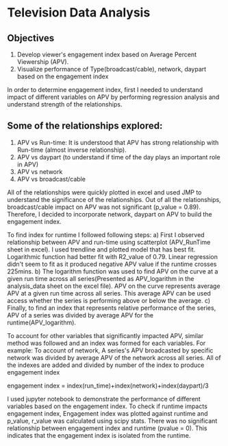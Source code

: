 # Television Data Analysis

## Objectives

1) Develop viewer's engagement index based on Average Percent Viewership (APV). 
2) Visualize performance of Type(broadcast/cable), network, daypart based on the engagement index

In order to determine engagement index, first I needed to understand impact of different variables on APV by performing regression analysis and understand strength of the relationships.

## Some of the relationships explored:

1) APV vs Run-time: It is understood that APV has strong relationship with Run-time (almost inverse relationship).  
2) APV vs daypart (to understand if time of the day plays an important role in APV) 
3) APV vs network
4) APV vs broadcast/cable

All of the relationships were quickly plotted in excel and used JMP to understand the significance of the relationships. Out of all the relationships, broadcast/cable 
impact on APV was not significant (p_value = 0.89). Therefore, I decided to incorporate network, daypart on APV to build the engagement index. 

To find index for runtime I followed following steps:
a) First I observed relationship between APV and run-time using scatterplot (APV_RunTime sheet in excel). I used trendline and plotted model that has best fit. Logarithmic function had better fit with R2_value of 0.79. Linear regression didn't seem to fit as it produced negative APV value if the runtime crosses 225mins.
b) The logarithm function was used to find APV on the curve at a given run time across all series(Presented as APV_logarithm in the analysis_data sheet on the excel file). APV on the curve represents average APV at a given run time across all series. This average APV can be used access whether the series is performing above or below the average. 
c) Finally, to find an index that represents relative performance of the series, APV of a series was divided by average APV for the runtime(APV_logarithm). 

To account for other variables that significantly impacted APV, similar method was followed and an index was formed for each variables. For example: To account of network, A series's APV broadcasted by specific network was divided by average APV of the network across all series. All of the indexes are added and divided by number of the index to produce engagement index

engagement index = index(run_time)+index(network)+index(daypart)/3

I used jupyter notebook to demonstrate the performance of different variables based on the engagement index. To check if runtime impacts engagement index, Engagement index was plotted against runtime and p_value, r_value was calculated using scipy stats. There was no significant relationship between engagement index and runtime (pvalue = 0). This indicates that the engagement index is isolated from the runtime.
